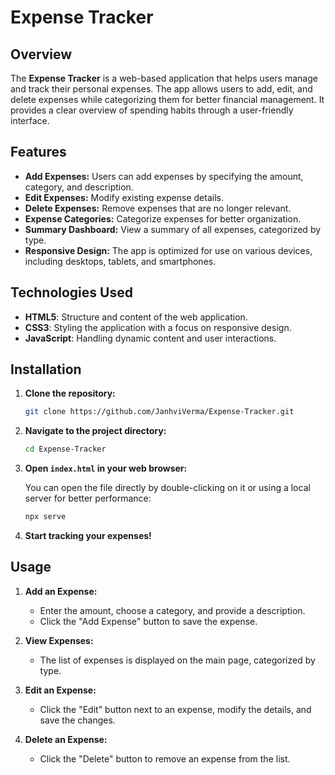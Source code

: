 # Expense Tracker

## Overview

The **Expense Tracker** is a web-based application that helps users manage and track their personal expenses. The app allows users to add, edit, and delete expenses while categorizing them for better financial management. It provides a clear overview of spending habits through a user-friendly interface.

## Features

- **Add Expenses:** Users can add expenses by specifying the amount, category, and description.
- **Edit Expenses:** Modify existing expense details.
- **Delete Expenses:** Remove expenses that are no longer relevant.
- **Expense Categories:** Categorize expenses for better organization.
- **Summary Dashboard:** View a summary of all expenses, categorized by type.
- **Responsive Design:** The app is optimized for use on various devices, including desktops, tablets, and smartphones.

## Technologies Used

- **HTML5**: Structure and content of the web application.
- **CSS3**: Styling the application with a focus on responsive design.
- **JavaScript**: Handling dynamic content and user interactions.

## Installation

1. **Clone the repository:**

   ```bash
   git clone https://github.com/JanhviVerma/Expense-Tracker.git
   ```

2. **Navigate to the project directory:**

   ```bash
   cd Expense-Tracker
   ```

3. **Open `index.html` in your web browser:**

   You can open the file directly by double-clicking on it or using a local server for better performance:

   ```bash
   npx serve
   ```

4. **Start tracking your expenses!**

## Usage

1. **Add an Expense:**
   - Enter the amount, choose a category, and provide a description.
   - Click the "Add Expense" button to save the expense.

2. **View Expenses:**
   - The list of expenses is displayed on the main page, categorized by type.

3. **Edit an Expense:**
   - Click the "Edit" button next to an expense, modify the details, and save the changes.

4. **Delete an Expense:**
   - Click the "Delete" button to remove an expense from the list.
